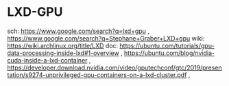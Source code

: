 # LXD-GPU
sch: https://www.google.com/search?q=lxd+gpu , https://www.google.com/search?q=Stephane+Graber+LXD+gpu wiki: https://wiki.archlinux.org/title/LXD doc: https://ubuntu.com/tutorials/gpu-data-processing-inside-lxd#1-overview , https://ubuntu.com/blog/nvidia-cuda-inside-a-lxd-container , https://developer.download.nvidia.com/video/gputechconf/gtc/2019/presentation/s9274-unprivileged-gpu-containers-on-a-lxd-cluster.pdf , 
